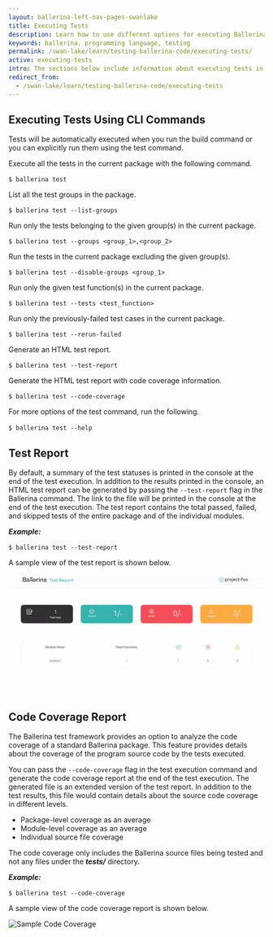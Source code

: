 ```yaml
---
layout: ballerina-left-nav-pages-swanlake
title: Executing Tests
description: Learn how to use different options for executing Ballerina tests.
keywords: ballerina, programming language, testing
permalink: /swan-lake/learn/testing-ballerina-code/executing-tests/
active: executing-tests
intro: The sections below include information about executing tests in Ballerina.
redirect_from:
  - /swan-lake/learn/testing-ballerina-code/executing-tests
---
```


## Executing Tests Using CLI Commands

Tests will be automatically executed when you run the build command or you can explicitly run them using the test command. 

Execute all the tests in the current package with the following command.

```
$ ballerina test
```

List all the test groups in the package.

```
$ ballerina test --list-groups
```

Run only the tests belonging to the given group(s) in the current package.

```
$ ballerina test --groups <group_1>,<group_2>
```

Run the tests in the current package excluding the given group(s).

```
$ ballerina test --disable-groups <group_1>
```

Run only the given test function(s) in the current package.

```
$ ballerina test --tests <test_function>
```

Run only the previously-failed test cases in the current package.

```
$ ballerina test --rerun-failed
```

Generate an HTML test report.

```
$ ballerina test --test-report
```

Generate the HTML test report with code coverage information.

```
$ ballerina test --code-coverage
```

For more options of the test command, run the following.

`$ ballerina test --help` 

## Test Report

By default, a summary of the test statuses is printed in the console at the end of the test execution.
In addition to the results printed in the console, an HTML test report can be generated by passing the `--test-report` flag in the Ballerina command. The link to the file will be printed in the console at the end of the test execution.
The test report contains the total passed, failed, and skipped tests of the entire package and of the individual modules.

***Example:***

```
$ ballerina test --test-report
```

A sample view of the test report is shown below.

![Sample Test Report](/swan-lake/learn/images/test-report.gif)

## Code Coverage Report

The Ballerina test framework provides an option to analyze the code coverage of a standard Ballerina package.
This feature provides details about the coverage of the program source code by the tests executed.

You can pass the `--code-coverage`  flag in the test execution command and generate the code coverage report  at the end of the test execution. The generated file is an extended version of the test report.
In addition to the test results, this file would contain details about the source code coverage in different levels.

*   Package-level coverage as an average
*   Module-level coverage as an average
*   Individual source file coverage

The code coverage only includes the Ballerina source files being tested and not any files under the **_tests/_** directory.

***Example:***

```
$ ballerina test --code-coverage
```

A sample view of the code coverage report is shown below.

![Sample Code Coverage](/swan-lake/learn/images/code-cov.gif)
